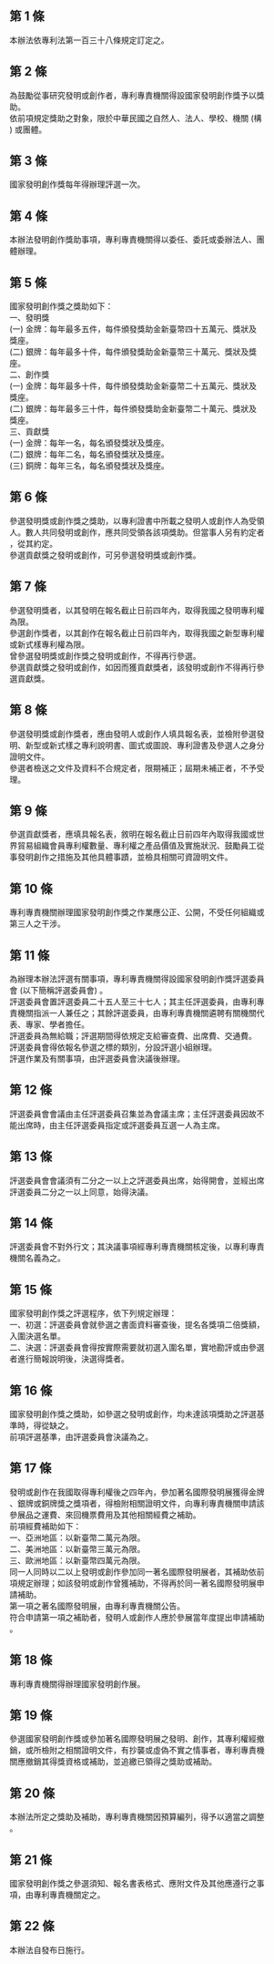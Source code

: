 第 1 條
-------
本辦法依專利法第一百三十八條規定訂定之。

第 2 條
-------
為鼓勵從事研究發明或創作者，專利專責機關得設國家發明創作獎予以獎  
助。  
依前項規定獎助之對象，限於中華民國之自然人、法人、學校、機關 (構  
) 或團體。

第 3 條
-------
國家發明創作獎每年得辦理評選一次。

第 4 條
-------
本辦法發明創作獎助事項，專利專責機關得以委任、委託或委辦法人、團  
體辦理。

第 5 條
-------
國家發明創作獎之獎助如下：  
一、發明獎  
 (一) 金牌：每年最多五件，每件頒發獎助金新臺幣四十五萬元、獎狀及  
      獎座。  
 (二) 銀牌：每年最多十件，每件頒發獎助金新臺幣三十萬元、獎狀及獎  
      座。  
二、創作獎  
 (一) 金牌：每年最多十件，每件頒發獎助金新臺幣二十五萬元、獎狀及  
      獎座。  
 (二) 銀牌：每年最多三十件，每件頒發獎助金新臺幣二十萬元、獎狀及  
      獎座。  
三、貢獻獎  
 (一) 金牌：每年一名，每名頒發獎狀及獎座。  
 (二) 銀牌：每年二名，每名頒發獎狀及獎座。  
 (三) 銅牌：每年三名，每名頒發獎狀及獎座。

第 6 條
-------
參選發明獎或創作獎之獎助，以專利證書中所載之發明人或創作人為受領  
人。數人共同發明或創作，應共同受領各該項獎助。但當事人另有約定者  
，從其約定。  
參選貢獻獎之發明或創作，可另參選發明獎或創作獎。

第 7 條
-------
參選發明獎者，以其發明在報名截止日前四年內，取得我國之發明專利權  
為限。  
參選創作獎者，以其創作在報名截止日前四年內，取得我國之新型專利權  
或新式樣專利權為限。  
曾參選發明獎或創作獎之發明或創作，不得再行參選。  
參選貢獻獎之發明或創作，如因而獲貢獻獎者，該發明或創作不得再行參  
選貢獻獎。

第 8 條
-------
參選發明獎或創作獎者，應由發明人或創作人填具報名表，並檢附參選發  
明、新型或新式樣之專利說明書、圖式或圖說、專利證書及參選人之身分  
證明文件。  
參選者檢送之文件及資料不合規定者，限期補正；屆期未補正者，不予受  
理。

第 9 條
-------
參選貢獻獎者，應填具報名表，敘明在報名截止日前四年內取得我國或世  
界貿易組織會員專利權數量、專利權之產品價值及實施狀況、鼓勵員工從  
事發明創作之措施及其他具體事蹟，並檢具相關可資證明文件。

第 10 條
--------
專利專責機關辦理國家發明創作獎之作業應公正、公開，不受任何組織或  
第三人之干涉。

第 11 條
--------
為辦理本辦法評選有關事項，專利專責機關得設國家發明創作獎評選委員  
會 (以下簡稱評選委員會) 。  
評選委員會置評選委員二十五人至三十七人；其主任評選委員，由專利專  
責機關指派一人兼任之；其餘評選委員，由專利專責機關遴聘有關機關代  
表、專家、學者擔任。  
評選委員為無給職；評選期間得依規定支給審查費、出席費、交通費。  
評選委員會得依報名參選之標的類別，分設評選小組辦理。  
評選作業及有關事項，由評選委員會決議後辦理。

第 12 條
--------
評選委員會會議由主任評選委員召集並為會議主席；主任評選委員因故不  
能出席時，由主任評選委員指定或評選委員互選一人為主席。

第 13 條
--------
評選委員會會議須有二分之一以上之評選委員出席，始得開會，並經出席  
評選委員二分之一以上同意，始得決議。

第 14 條
--------
評選委員會不對外行文；其決議事項經專利專責機關核定後，以專利專責  
機關名義為之。

第 15 條
--------
國家發明創作獎之評選程序，依下列規定辦理：  
一、初選：評選委員會就參選之書面資料審查後，提名各獎項二倍獎額，  
    入圍決選名單。  
二、決選：評選委員會得按實際需要就初選入圍名單，實地勘評或由參選  
    者進行簡報說明後，決選得獎者。

第 16 條
--------
國家發明創作獎之獎助，如參選之發明或創作，均未達該項獎助之評選基  
準時，得從缺之。  
前項評選基準，由評選委員會決議為之。

第 17 條
--------
發明或創作在我國取得專利權後之四年內，參加著名國際發明展獲得金牌  
、銀牌或銅牌獎之獎項者，得檢附相關證明文件，向專利專責機關申請該  
參展品之運費、來回機票費用及其他相關經費之補助。  
前項經費補助如下：  
一、亞洲地區：以新臺幣二萬元為限。  
二、美洲地區：以新臺幣三萬元為限。  
三、歐洲地區：以新臺幣四萬元為限。  
同一人同時以二以上發明或創作參加同一著名國際發明展者，其補助依前  
項規定辦理；如該發明或創作曾獲補助，不得再於同一著名國際發明展申  
請補助。  
第一項之著名國際發明展，由專利專責機關公告。  
符合申請第一項之補助者，發明人或創作人應於參展當年度提出申請補助  
。

第 18 條
--------
專利專責機關得辦理國家發明創作展。

第 19 條
--------
參選國家發明創作獎或參加著名國際發明展之發明、創作，其專利權經撤  
銷，或所檢附之相關證明文件，有抄襲或虛偽不實之情事者，專利專責機  
關應撤銷其得獎資格或補助，並追繳已領得之獎助或補助。

第 20 條
--------
本辦法所定之獎助及補助，專利專責機關因預算編列，得予以適當之調整  
。

第 21 條
--------
國家發明創作獎之參選須知、報名書表格式、應附文件及其他應遵行之事  
項，由專利專責機關定之。

第 22 條
--------
本辦法自發布日施行。

